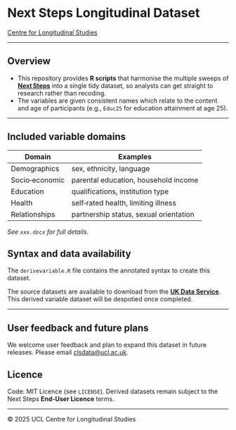 # Next Steps Longitudinal Dataset

[Centre for Longitudinal Studies](https://cls.ucl.ac.uk/)

---

## Overview
- This repository provides **R scripts** that harmonise the multiple sweeps of [**Next Steps**](https://cls.ucl.ac.uk/cls-studies/next-steps/) into a single tidy dataset, so analysts can get straight to research rather than recoding. 
- The variables are given consistent names which relate to the content and age of participants (e.g., `Educ25` for education attainment at age 25).

---

## Included variable domains

| Domain         | Examples                               |
| -------------- | -------------------------------------- |
| Demographics   | sex, ethnicity, language               |
| Socio‑economic | parental education, household income   |
| Education      | qualifications, institution type       |
| Health         | self‑rated health, limiting illness    |
| Relationships  | partnership status, sexual orientation |

*See `xxx.docx` for full details.*


## Syntax and data availability

The `derivevariable.R` file contains the annotated syntax to create this dataset.

The source datasets are available to download from the [**UK Data Service**](https://beta.ukdataservice.ac.uk/datacatalogue/series/series?id=2000030). This derived variable dataset will be despotied once completed. 

---

## User feedback and future plans

We welcome user feedback and plan to expand this dataset in future releases. Please email clsdata@ucl.ac.uk.

## Licence

Code: MIT Licence (see `LICENSE`).
Derived datasets remain subject to the Next Steps **End‑User Licence** terms.

---

© 2025 UCL Centre for Longitudinal Studies
